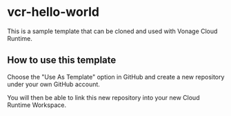 # vcr-hello-world

This is a sample template that can be cloned and used with Vonage Cloud Runtime.

## How to use this template

Choose the "Use As Template" option in GitHub and create a new repository under your own GitHub account.

You will then be able to link this new repository into your new Cloud Runtime Workspace.

